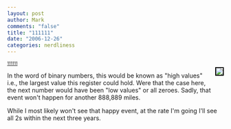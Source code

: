 ```yaml
--- 
layout: post
author: Mark
comments: "false"
title: "111111"
date: "2006-12-26"
categories: nerdliness
---
```


<p style="float: right; margin-left: 10px; margin-bottom: 10px"> <a href="http://www.flickr.com/photos/zanshin/334220121/" title="photo sharing"><img src="http://farm1.static.flickr.com/128/334220121_bd3f63e8eb_m.jpg" style="border: 2px solid #000000" /></a></p>
<span style="font-size: 0.7em; margin-top: 0px">
<a href="http://www.flickr.com/photos/zanshin/334220121/">111111</a></span>

In the word of binary numbers, this would be known as "high values" i.e., the largest value this register could hold. Were that the case here, the next number would have been "low values" or all zeroes. Sadly, that event won't happen for another 888,889 miles.

While I most likely won't see that happy event, at the rate I'm going I'll see all 2s within the next three years.

<br clear="all" />
